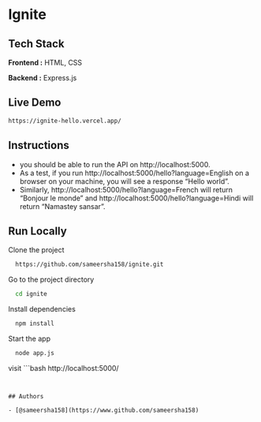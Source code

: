 
# Ignite


## Tech Stack

**Frontend :** HTML, CSS

**Backend :** Express.js




##  Live Demo 

```bash
https://ignite-hello.vercel.app/
```


## Instructions 

- you should be able to run the API on http://localhost:5000.
- As a test, if you run http://localhost:5000/hello?language=English on a browser on your machine, you will see a response “Hello world”. 
- Similarly, http://localhost:5000/hello?language=French will return “Bonjour le monde” and
http://localhost:5000/hello?language=Hindi will return “Namastey sansar”.


## Run Locally

Clone the project

```bash
  https://github.com/sameersha158/ignite.git
```

Go to the project directory

```bash
  cd ignite
```

Install dependencies

```bash
  npm install
```



Start the app

```bash
  node app.js
```

visit  ```bash 
http://localhost:5000/
```


## Authors

- [@sameersha158](https://www.github.com/sameersha158)



